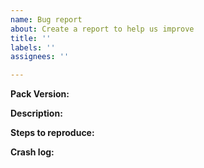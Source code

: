 ```yaml
---
name: Bug report
about: Create a report to help us improve
title: ''
labels: ''
assignees: ''

---
```


**Pack Version:**

**Description:**

**Steps to reproduce:**

**Crash log:**

